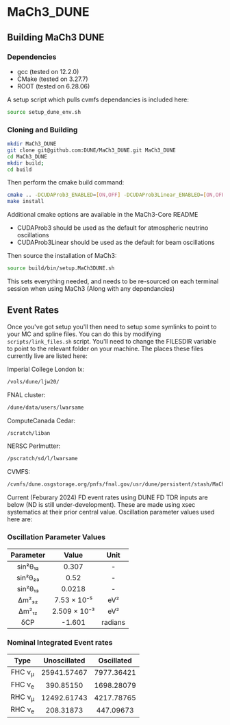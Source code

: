 # MaCh3_DUNE

## Building MaCh3 DUNE

### Dependencies

- gcc (tested on 12.2.0)
- CMake (tested on 3.27.7)
- ROOT (tested on 6.28.06)

A setup script which pulls cvmfs dependancies is included here:
```bash
source setup_dune_env.sh
```

### Cloning and Building

```bash
mkdir MaCh3_DUNE
git clone git@github.com:DUNE/MaCh3_DUNE.git MaCh3_DUNE
cd MaCh3_DUNE
mkdir build;
cd build
```

Then perform the cmake build command:

```bash
cmake .. -DCUDAProb3_ENABLED=[ON,OFF] -DCUDAProb3Linear_ENABLED=[ON,OFF] -DMaCh3_CORE_BRANCH=["v1_github_core_branch_name"]
make install
```

Additional cmake options are available in the MaCh3-Core README

- CUDAProb3 should be used as the default for atmospheric neutrino oscillations
- CUDAProb3Linear should be used as the default for beam oscillations

Then source the installation of MaCh3:
```bash
source build/bin/setup.MaCh3DUNE.sh
```

This sets everything needed, and needs to be re-sourced on each terminal session when using MaCh3 (Along with any dependancies)

## Event Rates

Once you've got setup you'll then need to setup some symlinks to point to your MC and spline files. You can do this by modifying `scripts/link_files.sh` script. You'll need to change the FILESDIR variable to point to the relevant folder on your machine. The places these files currently live are listed here:

Imperial College London lx:
```bash
/vols/dune/ljw20/
```

FNAL cluster:
```bash
/dune/data/users/lwarsame
```

ComputeCanada Cedar:
```bash
/scratch/liban
```

NERSC Perlmutter:
```bash
/pscratch/sd/l/lwarsame
```

CVMFS:
```bash
/cvmfs/dune.osgstorage.org/pnfs/fnal.gov/usr/dune/persistent/stash/MaCh3/inputs/TDR/v2
```

Current (Feburary 2024) FD event rates using DUNE FD TDR inputs are below (ND is still under-development). These are made using xsec systematics at their prior central value. Oscillation parameter values used here are:

### Oscillation Parameter Values
<div align="center">

|     Parameter     |       Value       |     Unit     |
|:-----------------:|:-----------------:|:------------:|
|     sin²θ₁₂       |       0.307       |      -       |
|     sin²θ₂₃       |       0.52        |      -       |
|     sin²θ₁₃       |       0.0218      |      -       |
|     Δm²₃₂         |    7.53 × 10⁻⁵    |     eV²      |
|     Δm²₁₂         |    2.509 × 10⁻³   |     eV²      |
|     δCP           |      -1.601       |   radians    |

</div>

### Nominal Integrated Event rates

<div align="center">

|       Type        |     Unoscillated     |     Oscillated     |
|:-----------------:|:-------------------:|:-----------------:|
| FHC ν<sub>μ</sub> |     25941.57467     |     7977.36421    |
| FHC ν<sub>e</sub> |      390.85150      |     1698.28079    |
| RHC ν<sub>μ</sub> |     12492.61743     |     4217.78765    |
| RHC ν<sub>e</sub> |      208.31873      |     447.09673     |

</div>
